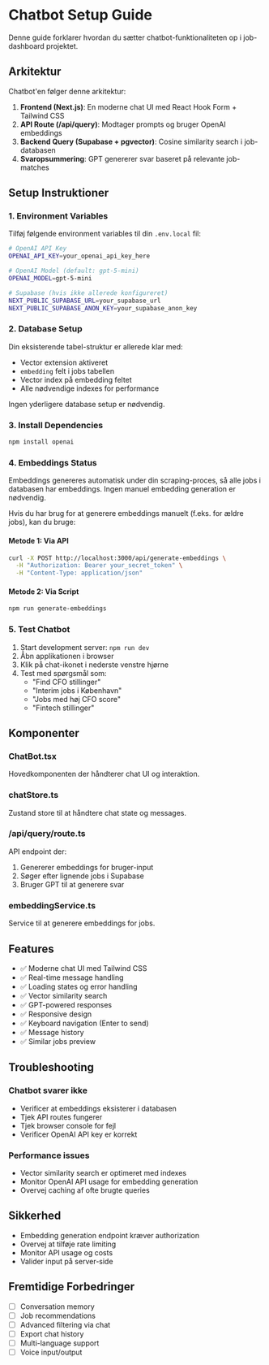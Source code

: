 # Chatbot Setup Guide

Denne guide forklarer hvordan du sætter chatbot-funktionaliteten op i job-dashboard projektet.

## Arkitektur

Chatbot'en følger denne arkitektur:

1. **Frontend (Next.js)**: En moderne chat UI med React Hook Form + Tailwind CSS
2. **API Route (/api/query)**: Modtager prompts og bruger OpenAI embeddings
3. **Backend Query (Supabase + pgvector)**: Cosine similarity search i job-databasen
4. **Svaropsummering**: GPT genererer svar baseret på relevante job-matches

## Setup Instruktioner

### 1. Environment Variables

Tilføj følgende environment variables til din `.env.local` fil:

```bash
# OpenAI API Key
OPENAI_API_KEY=your_openai_api_key_here

# OpenAI Model (default: gpt-5-mini)
OPENAI_MODEL=gpt-5-mini

# Supabase (hvis ikke allerede konfigureret)
NEXT_PUBLIC_SUPABASE_URL=your_supabase_url
NEXT_PUBLIC_SUPABASE_ANON_KEY=your_supabase_anon_key
```

### 2. Database Setup

Din eksisterende tabel-struktur er allerede klar med:
- Vector extension aktiveret
- `embedding` felt i jobs tabellen
- Vector index på embedding feltet
- Alle nødvendige indexes for performance

Ingen yderligere database setup er nødvendig.

### 3. Install Dependencies

```bash
npm install openai
```

### 4. Embeddings Status

Embeddings genereres automatisk under din scraping-proces, så alle jobs i databasen har embeddings. Ingen manuel embedding generation er nødvendig.

Hvis du har brug for at generere embeddings manuelt (f.eks. for ældre jobs), kan du bruge:

#### Metode 1: Via API
```bash
curl -X POST http://localhost:3000/api/generate-embeddings \
  -H "Authorization: Bearer your_secret_token" \
  -H "Content-Type: application/json"
```

#### Metode 2: Via Script
```bash
npm run generate-embeddings
```

### 5. Test Chatbot

1. Start development server: `npm run dev`
2. Åbn applikationen i browser
3. Klik på chat-ikonet i nederste venstre hjørne
4. Test med spørgsmål som:
   - "Find CFO stillinger"
   - "Interim jobs i København"
   - "Jobs med høj CFO score"
   - "Fintech stillinger"

## Komponenter

### ChatBot.tsx
Hovedkomponenten der håndterer chat UI og interaktion.

### chatStore.ts
Zustand store til at håndtere chat state og messages.

### /api/query/route.ts
API endpoint der:
1. Genererer embeddings for bruger-input
2. Søger efter lignende jobs i Supabase
3. Bruger GPT til at generere svar

### embeddingService.ts
Service til at generere embeddings for jobs.

## Features

- ✅ Moderne chat UI med Tailwind CSS
- ✅ Real-time message handling
- ✅ Loading states og error handling
- ✅ Vector similarity search
- ✅ GPT-powered responses
- ✅ Responsive design
- ✅ Keyboard navigation (Enter to send)
- ✅ Message history
- ✅ Similar jobs preview

## Troubleshooting

### Chatbot svarer ikke
- Verificer at embeddings eksisterer i databasen
- Tjek API routes fungerer
- Tjek browser console for fejl
- Verificer OpenAI API key er korrekt

### Performance issues
- Vector similarity search er optimeret med indexes
- Monitor OpenAI API usage for embedding generation
- Overvej caching af ofte brugte queries

## Sikkerhed

- Embedding generation endpoint kræver authorization
- Overvej at tilføje rate limiting
- Monitor API usage og costs
- Valider input på server-side

## Fremtidige Forbedringer

- [ ] Conversation memory
- [ ] Job recommendations
- [ ] Advanced filtering via chat
- [ ] Export chat history
- [ ] Multi-language support
- [ ] Voice input/output 